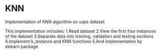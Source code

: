 # KNN
Implementation of KNN algorithm on usps dataset


This implementation includes:
1.Read dataset
2.View the first four instances of the dataset
3.Separate data into training, validation and testing sections
4.Implement k_distance and KNN functions
5.And implementation by sklearn package
